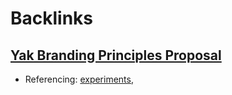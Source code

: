 
# Backlinks
## [Yak Branding Principles Proposal](<Yak Branding Principles Proposal.md>)
- Referencing: [experiments](<experiments.md>),

